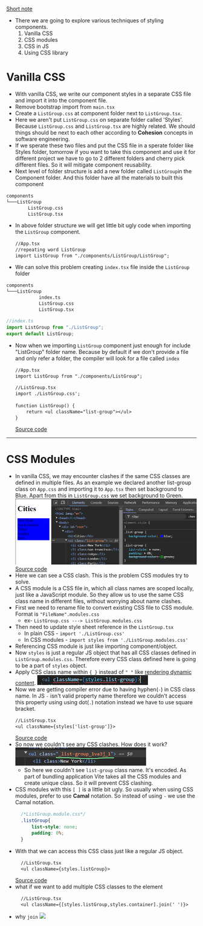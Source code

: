 [Short note](assets/Styling%20Components(Summary).pdf)
- There we are going to explore various techniques of styling components.
	1. Vanilla CSS
	2. CSS modules
	3. CSS in JS
	4. Using CSS library
# Vanilla CSS
- With vanilla CSS, we write our component styles in a separate CSS file and import it into the component file.
- Remove bootstrap import from `main.tsx`
- Create a `ListGroup.css` at component folder next to `ListGroup.tsx`.
- Here we aren't put `ListGroup.css` on separate folder called 'Styles'. Because `ListGroup.css` and `ListGroup.tsx` are highly related. We should things should be next to each other according to **Cohesion** concepts in software engineering.
- If we sperate these two files and put the CSS file in a sperate folder like Styles folder, tomorrow if you want to take this component and use it for different project we have to go to 2 different folders and cherry  pick different files. So it will mitigate component reusability.
- Next level of folder structure is add a new folder called `ListGroup`in the Component folder. And this folder have all the materials to built this component
``` shell 
components
└───ListGroup
        ListGroup.css
        ListGroup.tsx  
```
- In above folder structure we will get little bit ugly code when importing the `ListGroup` component.
	``` tsx 
	//App.tsx
	//repeating word ListGroup
	import ListGroup from "./components/ListGroup/ListGroup";
	```
- We can solve this problem creating `index.tsx` file inside the `ListGroup` folder
``` shell 
components
└───ListGroup
            index.ts
            ListGroup.css
            ListGroup.tsx
```

``` ts 
//index.ts
import ListGroup from "./ListGroup";
export default ListGroup;
```
- Now when we importing `ListGroup` component just enough for  include "ListGroup" folder name. Because by default if we don't provide a file and only refer a folder, the compiler will look for a file called `index`
	``` tsx 
	//App.tsx
	import ListGroup from "./components/ListGroup";
	```
	
	``` tsx 
	//ListGroup.tsx
	import ./ListGroup.css';

	function ListGroup() {
		return <ul className="list-group"></ul>
	}
 	```
 	[Source code](https://github.com/Rumindu/codeWithMosh-react-course-part1/tree/40ca2418b59b6876e732a86520fb644c04e297af/src)
---

# CSS Modules
- In vanilla CSS, we may encounter clashes if the same CSS classes are defined in multiple files. As an example we declared another list-group class on `App.css` and importing it to `App.tsx` then set background to Blue. Apart from this in `ListGroup.css` we set background to Green. 
	![](assets/Pasted%20image%2020240907131901.png)
	[Source code](https://github.com/Rumindu/codeWithMosh-react-course-part1/tree/c7866963bc00d35790a79c19d243d664bedd92e4/src)
- Here we can see a CSS clash. This is the problem CSS modules try to solve.
- A CSS module is a CSS file in, which all class names are scoped locally, just like a JavaScript module. So they allow us to use the same CSS class name in different files, without worrying about name clashes.
- First we need to rename file to convert existing CSS file to CSS module. Format is `"FileName".modules.css`
  - ex- `ListGroup.css ---> ListGroup.modules.css`
- Then need to update style sheet reference in the `ListGroup.tsx`
	- In plain CSS - `import './ListGroup.css'`
	- In CSS modules - `import styles from './ListGroup.modules.css'`
- Referencing CSS module is just like importing component/object.
- Now `styles` is just a regular JS object that has all CSS classes defined in `ListGroup.modules.css`. Therefore every CSS class defined here is going to be a part of `styles` object.
- Apply CSS class name within `{ }` instead of `" "` like [rendering dynamic content](1%20Introduction#Create%20dynamic%20content%20using%20JSX). 
  ![](assets/Pasted%20image%2020240908145939.png)
- Now we are getting compiler error due to having hyphen(`-`) in CSS class name. In JS `-` isn't valid property name therefore we couldn't access this property using using dot(`.`) notation instead we have to use square bracket.
	``` tsx 
	//ListGroup.tsx
	<ul className={styles['list-group']}>
	```
	[Source code](https://github.com/Rumindu/codeWithMosh-react-course-part1/tree/ba54fe8bfb1e490f37a1e838df8464a09fcf7672/src/components/ListGroup)
- So now we couldn't see any CSS clashes. How does it work?
  ![](assets/Pasted%20image%2020240908153129.png)
  - So here we couldn't see `list-group` class name. It's encoded. As part of bundling application Vite takes all the CSS modules and create unique class. So it will prevent CSS clashing.
- CSS modules with this `[ ]` is a little bit ugly. So usually when using CSS modules, prefer to use **Camal** notation. So instead of using `-` we use the Camal notation.
  ``` css 
	/*ListGroup.module.css*/
	.listGroup{
		list-style: none;
		padding: 0%;
	}
	```
- With that we can access this CSS class just like a regular JS object.
  ``` tsx 
	//ListGroup.tsx  
	<ul className={styles.listGroup}>
	```
	[Source code](https://github.com/Rumindu/codeWithMosh-react-course-part1/blob/2c40597b4f6d89b83dc8a60513449b5e5543fc2d/src/components/ListGroup/ListGroup.tsx)
- what if we want to add multiple CSS classes to the element
  ``` tsx 
	//ListGroup.tsx 
	<ul className={[styles.listGroup,styles.container].join(' ')}>
	```
- why `join`
  ![](assets/Pasted%20image%2020240908215548.png)